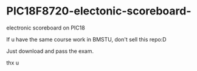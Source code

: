 # PIC18F8720-electonic-scoreboard-
electronic scoreboard on PIC18

If u have the same course work in BMSTU, don't sell this repo:D

Just download and pass the exam.

thx u

